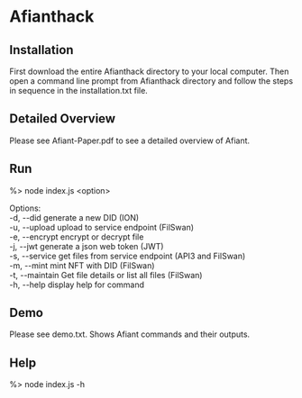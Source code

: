 # Afianthack

Installation
-------------

First download the entire Afianthack directory to your local computer.  Then open a command line prompt from Afianthack directory and follow the steps in sequence in the installation.txt file.


Detailed Overview
------------------

Please see Afiant-Paper.pdf to see a detailed overview of Afiant.  


Run
---

%>  node index.js \<option> 
</br>
<p>
Options:</br>
  -d, --did       generate a new DID (ION)</br>
  -u, --upload    upload to service endpoint (FilSwan)</br>
  -e, --encrypt   encrypt or decrypt file</br>
  -j, --jwt       generate a json web token (JWT)</br>
  -s, --service   get files from service endpoint (API3 and FilSwan)</br>
  -m, --mint      mint NFT with DID (FilSwan)</br>
  -t, --maintain  Get file details or list all files (FilSwan)</br>
  -h, --help      display help for command</br>
</p>
  
  
Demo
----

Please see demo.txt. Shows Afiant commands and their outputs.


Help
----

%> node index.js -h

